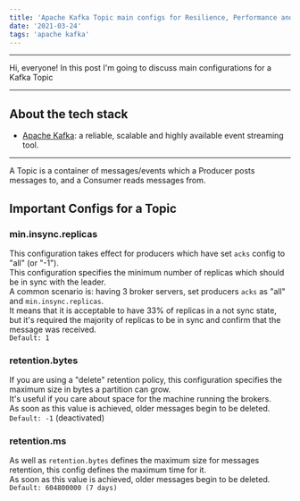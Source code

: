 ```yaml
---
title: 'Apache Kafka Topic main configs for Resilience, Performance and Consistency'
date: '2021-03-24'
tags: 'apache kafka'
---
```


---
Hi, everyone!
In this post I'm going to discuss main configurations for a Kafka Topic

---

## About the tech stack
- [Apache Kafka](https://kafka.apache.org/): a reliable, scalable and highly available event streaming tool.

---

A Topic is a container of messages/events which a Producer posts messages to, and a Consumer 
reads messages from.  

## Important Configs for a Topic

### min.insync.replicas
This configuration takes effect for producers which have set `acks` config to "all" (or "-1").  
This configuration specifies the minimum number of replicas which should be in sync with 
the leader.  
A common scenario is: having 3 broker servers, set producers `acks` as "all" and `min.insync.replicas`.  
It means that it is acceptable to have 33% of replicas in a not sync state, but it's required the majority of replicas to be in sync and confirm that the message was received.  
`Default: 1`

### retention.bytes
If you are using a "delete" retention policy, this configuration specifies the maximum size in bytes a partition can grow.  
It's useful if you care about space for the machine running the brokers.  
As soon as this value is achieved, older messages begin to be deleted.  
`Default: -1` (deactivated)

### retention.ms
As well as `retention.bytes` defines the maximum size for messages retention, this config defines the maximum time for it.  
As soon as this value is achieved, older messages begin to be deleted.  
`Default: 604800000 (7 days)`
